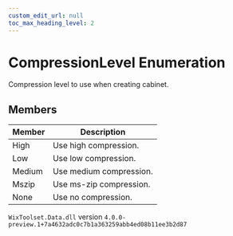 ```yaml
---
custom_edit_url: null
toc_max_heading_level: 2
---
```

# CompressionLevel Enumeration
Compression level to use when creating cabinet.
## Members
| Member | Description |
| ------ | ----------- |
| High | Use high compression. |
| Low | Use low compression. |
| Medium | Use medium compression. |
| Mszip | Use ms-zip compression. |
| None | Use no compression. |
`WixToolset.Data.dll` version `4.0.0-preview.1+7a4632adc0c7b1a363259abb4ed08b11ee3b2d87`
